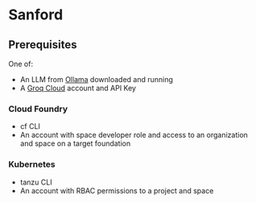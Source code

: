 # Sanford

## Prerequisites

One of:

* An LLM from [Ollama](https://ollama.com) downloaded and running
* A [Groq Cloud](https://groq.com) account and API Key

### Cloud Foundry

* cf CLI
* An account with space developer role and access to an organization and space on a target foundation

### Kubernetes

* tanzu CLI
* An account with RBAC permissions to a project and space
